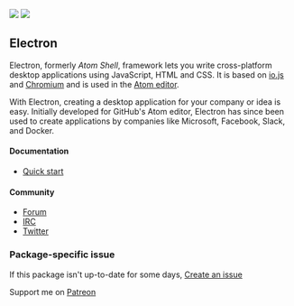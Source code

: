 [![](https://img.shields.io/chocolatey/v/electron?color=green&label=electron)](https://chocolatey.org/packages/electron) [![](https://img.shields.io/chocolatey/dt/electron)](https://chocolatey.org/packages/electron)

## Electron
Electron, formerly _Atom Shell_, framework lets you write cross-platform desktop applications using JavaScript, HTML and CSS. It is based on [io.js](https://chocolatey.org/packages/io.js) and [Chromium](https://chocolatey.org/packages/chromium) and is used in the [Atom editor](https://chocolatey.org/packages/atom).

With Electron, creating a desktop application for your company or idea is easy. Initially developed for GitHub's Atom editor, Electron has since been used to create applications by companies like Microsoft, Facebook, Slack, and Docker.

#### Documentation
* [Quick start](https://github.com/electron/electron/blob/master/docs/tutorial/quick-start.md)

#### Community
* [Forum](https://discuss.atom.io/c/electron)
* [IRC](http://webchat.freenode.net/?nick=username..%26channels=%23atom-shell%26prompt=1)
* [Twitter](https://twitter.com/electronjs)

### Package-specific issue
If this package isn't up-to-date for some days, [Create an issue](https://github.com/tunisiano187/Chocolatey-packages/issues/new/choose)

Support me on [Patreon](https://www.patreon.com/bePatron?u=39585820)
